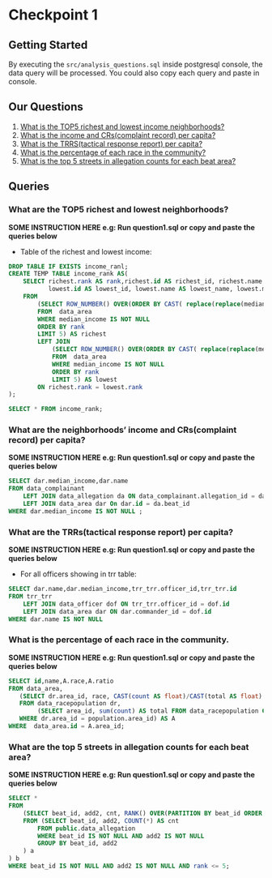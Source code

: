 # Checkpoint 1

## Getting Started

By executing the `src/analysis_questions.sql` inside postgresql console, the data
query will be processed. You could also copy each query and paste in console.

## Our Questions

1. [What is the TOP5 richest and lowest income neighborhoods?](#what-is-the-top5-richest-and-lowest-neighborhoods)
2. [What is the income and CRs(complaint record) per capita?](#what-is-the-income-and-crscomplaint-record-per-capita)
3. [What is the TRRS(tactical response report) per capita?](#what-is-the-trrstactical-response-report-per-capita)
4. [What is the percentage of each race in the community?](#what-is-the-percentage-of-each-race-in-the-community)
5. [What is the top 5 streets in allegation counts for each beat area?](#what-is-the-top-5-streets-in-allegation-counts-for-each-beat-area)

## Queries

### What are the TOP5 richest and lowest neighborhoods?
**SOME INSTRUCTION HERE e.g: Run question1.sql or copy and paste the queries below**


* Table of the richest and lowest income:
```sql
DROP TABLE IF EXISTS income_ranl;
CREATE TEMP TABLE income_rank AS(
    SELECT richest.rank AS rank,richest.id AS richest_id, richest.name AS richest_name, richest.median_income AS richest_incom,
           lowest.id AS lowest_id, lowest.name AS lowest_name, lowest.median_income AS lowest_incom
    FROM
        (SELECT ROW_NUMBER() OVER(ORDER BY CAST( replace(replace(median_income, '$',''),',','') AS INT )DESC ) AS rank, name, id, median_income
        FROM  data_area
        WHERE median_income IS NOT NULL
        ORDER BY rank
        LIMIT 5) AS richest
        LEFT JOIN
            (SELECT ROW_NUMBER() OVER(ORDER BY CAST( replace(replace(median_income, '$',''),',','') AS INT )ASC ) AS rank, name, id, median_income
            FROM  data_area
            WHERE median_income IS NOT NULL
            ORDER BY rank
            LIMIT 5) AS lowest
        ON richest.rank = lowest.rank
);

SELECT * FROM income_rank;
```

### What are the neighborhoods’ income and CRs(complaint record) per capita?
**SOME INSTRUCTION HERE e.g: Run question1.sql or copy and paste the queries below**


```sql
SELECT dar.median_income,dar.name
FROM data_complainant
    LEFT JOIN data_allegation da ON data_complainant.allegation_id = da.crid
    LEFT JOIN data_area dar On dar.id = da.beat_id
WHERE dar.median_income IS NOT NULL ;
```

### What are the TRRs(tactical response report) per capita?
**SOME INSTRUCTION HERE e.g: Run question1.sql or copy and paste the queries below**

* For all officers showing in trr table:
```sql
SELECT dar.name,dar.median_income,trr_trr.officer_id,trr_trr.id
FROM trr_trr
    LEFT JOIN data_officer dof ON trr_trr.officer_id = dof.id
    LEFT JOIN data_area dar ON dar.commander_id = dof.id
WHERE dar.name IS NOT NULL
```

### What is the percentage of each race in the community.
**SOME INSTRUCTION HERE e.g: Run question1.sql or copy and paste the queries below**


```sql
SELECT id,name,A.race,A.ratio
FROM data_area,
   (SELECT dr.area_id, race, CAST(count AS float)/CAST(total AS float) AS ratio
   FROM data_racepopulation dr,
        (SELECT area_id, sum(count) AS total FROM data_racepopulation GROUP BY area_id) AS population
   WHERE dr.area_id = population.area_id) AS A
WHERE  data_area.id = A.area_id;
```

### What are the top 5 streets in allegation counts for each beat area?
**SOME INSTRUCTION HERE e.g: Run question1.sql or copy and paste the queries below**


```sql
SELECT *
FROM
    (SELECT beat_id, add2, cnt, RANK() OVER(PARTITION BY beat_id ORDER BY cnt DESC) AS rank
    FROM (SELECT beat_id, add2, COUNT(*) AS cnt
        FROM public.data_allegation
        WHERE beat_id IS NOT NULL AND add2 IS NOT NULL
        GROUP BY beat_id, add2
    ) a
) b
WHERE beat_id IS NOT NULL AND add2 IS NOT NULL AND rank <= 5;
```
